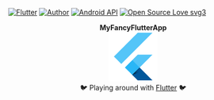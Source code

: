 [![Flutter](https://img.shields.io/badge/Flutter-Yes%20Please-49C6F4.svg)](https://flutter.io/)
[![Author](https://img.shields.io/badge/Author-code--schreiber-1A237E.svg)](https://github.com/code-schreiber)
[![Android API](https://img.shields.io/badge/Android_API-16%2B-A4C639.svg)](https://github.com/code-schreiber/MyFancyFlutterApp/blob/master/android/app/build.gradle)
[![Open Source Love svg3](https://badges.frapsoft.com/os/v3/open-source.svg?v=103)](https://github.com/ellerbrock/open-source-badges/)  

<p align="center">
 <b>MyFancyFlutterApp</b>
 <br>
 <img src='https://github.com/code-schreiber/MyFancyFlutterApp/raw/master/android/app/src/main/res/mipmap-xxxhdpi/ic_launcher.png' width='100' height='100'/>
 <br>
 🐦 Playing around with <a href="https://flutter.io/">Flutter</a> 🐦
</p>
